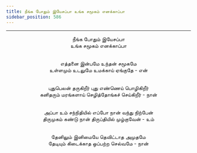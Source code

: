 ```yaml
---
title: நீங்க போதும் இயேசப்பா உங்க சமூகம் எனக்காப்பா
sidebar_position: 586
---
```


---
<center>
நீங்க போதும் இயேசப்பா<br/>
உங்க சமூகம் எனக்காப்பா<br/><br/>

எத்தனை இன்பமே உந்தன் சமூகமே<br/>
உள்ளமும் உடலுமே உமக்காய் ஏங்குதே - என்<br/><br/>

புதுபெலன் தருகிறீர் புது எண்ணெய் பொழிகிறீர்<br/>
கனிதரும் மரங்களாய் செழித்தோங்கச் செய்கிறீர் - நான்<br/><br/>

அப்பா உம் சந்நிதியில் எப்போ நான் வந்து நிற்பேன்<br/>
திருமுகம் கண்டு நான் திருப்தியில் முழ்குவேன் - உம்<br/><br/>

தேனிலும் இனிமையே தெவிட்டாத அமுதமே<br/>
தேடியும் கிடைக்காத ஒப்பற்ற செல்வமே - நான்
</center>
